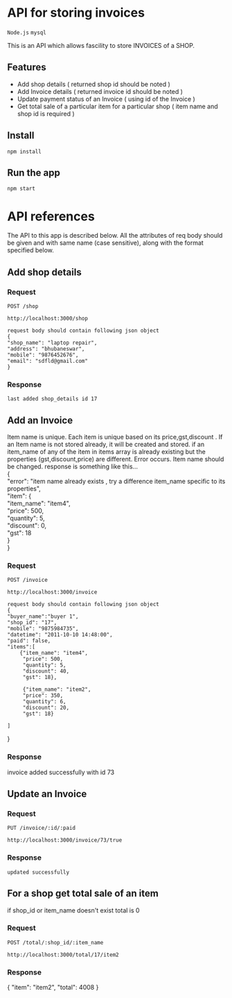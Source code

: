 # API for storing invoices 
`Node.js` `mysql`

This is an API which allows fascility to store INVOICES of a SHOP.

## Features
- Add shop details ( returned shop id should be noted )
- Add Invoice details ( returned invoice id should be noted )
- Update payment status of an Invoice ( using id of the Invoice )
- Get total sale of a particular item for a particular shop ( item name and shop id is required )


## Install

    npm install

## Run the app

    npm start

# API references

The API to this app is described below.
All the attributes of req body should be given and with same name (case sensitive), along with the format specified below.

## Add shop details

### Request

`POST /shop`

    http://localhost:3000/shop
    
    request body should contain following json object
    {
    "shop_name": "laptop repair",
    "address": "bhubaneswar",
    "mobile": "9876452676",
    "email": "sdfld@gmail.com"
    }

### Response

    last added shop_details id 17

## Add an Invoice
Item name is unique. Each item is unique based on its price,gst,discount . If an Item name is not stored already, it will be created and stored.
if an item_name of any of the item in items array is already existing but  the properties (gst,discount,price)
are different. Error occurs. Item name should be changed. response is something like this...
<br/>
{<br/>
    "error": "item name already exists , try a difference item_name specific to its properties",<br/>
    "item": {<br/>
        "item_name": "item4",<br/>
        "price": 500,<br/>
        "quantity": 5,<br/>
        "discount": 0,<br/>
        "gst": 18<br/>
    }<br/>
}
### Request

`POST /invoice`

    http://localhost:3000/invoice
    
    request body should contain following json object
    {
    "buyer_name":"buyer 1",
    "shop_id": "17",
    "mobile": "9875984735",
    "datetime": "2011-10-10 14:48:00",
    "paid": false,
    "items":[
        {"item_name": "item4",
         "price": 500,
         "quantity": 5,
         "discount": 40,
         "gst": 18},

         {"item_name": "item2",
         "price": 350,
         "quantity": 6,
         "discount": 20,
         "gst": 18}
         
    ]
}


### Response

invoice added successfully with id 73

## Update an Invoice

### Request

`PUT /invoice/:id/:paid`

    http://localhost:3000/invoice/73/true
    

### Response

    updated successfully
    
    
## For a shop get total sale of an item
if shop_id or item_name doesn't exist total is 0
### Request

`POST /total/:shop_id/:item_name`

    http://localhost:3000/total/17/item2
    
### Response

  {
    "item": "item2",
    "total": 4008
}





